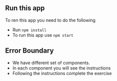 ## Run this app

To ren this app you need to do the following

- Run `npm install`
- To run this app use `npm start`

## Error Boundary

- We have different set of components.
- In each component you will see the instructions
- Following the instructions complete the exercise
